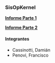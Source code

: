 ### SisOpKernel

**[Informe Parte 1](https://docs.google.com/document/d/1zQDxzDCJW3sFNE-nLRNTSRpNGTrLCzhsE_Cmbh35Hpc/edit?usp=sharing "Ir al doc")**

**[Informe Parte 2](https://docs.google.com/document/d/1rDnY3bIbRyEmmSreth25MtnOaBJbbAbdv0jaS9lBV7M/edit?usp=sharing "Ir al doc")**

#### Integrantes
+ Cassinotti, Damián
+ Penovi, Francisco
